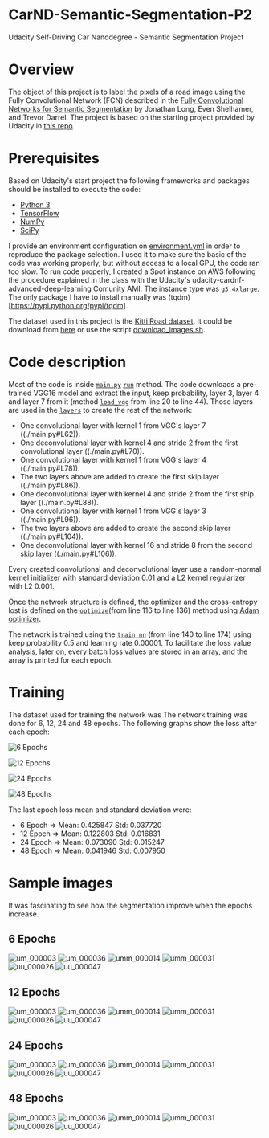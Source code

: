 # CarND-Semantic-Segmentation-P2
Udacity Self-Driving Car Nanodegree - Semantic Segmentation Project



# Overview

The object of this project is to label the pixels of a road image using the Fully Convolutional Network (FCN) described in the [Fully Convolutional Networks for Semantic Segmentation](https://people.eecs.berkeley.edu/~jonlong/long_shelhamer_fcn.pdf) by Jonathan Long, Even Shelhamer, and Trevor Darrel. The project is based on the starting project provided by Udacity in [this repo](https://github.com/udacity/CarND-Semantic-Segmentation).

# Prerequisites

Based on Udacity's start project the following frameworks and packages should be installed to execute the code:

- [Python 3](https://www.python.org/)
- [TensorFlow](https://www.tensorflow.org/)
- [NumPy](http://www.numpy.org/)
- [SciPy](https://www.scipy.org/)

I provide an environment configuration on [environment.yml](./environment.yml) in order to reproduce the package selection. I used it to make sure the basic of the code was working properly, but without access to a local GPU, the code ran too slow. To run code properly, I created a Spot instance on AWS following the procedure explained in the class with the Udacity's udacity-cardnf-advanced-deep-learning Comunity AMI. The instance type was `g3.4xlarge`. The only package I have to install manually was (tqdm)[https://pypi.python.org/pypi/tqdm].

The dataset used in this project is the [Kitti Road dataset](http://www.cvlibs.net/datasets/kitti/eval_road.php). It could be download from [here](http://www.cvlibs.net/download.php?file=data_road.zip) or use the script [download_images.sh](./data/download_images.sh).

# Code description

Most of the code is inside [`main.py`](./main.py) [`run`](./main.py#L178) method. The code downloads a pre-trained VGG16 model and extract the input, keep probability, layer 3, layer 4 and layer 7 from it (method [`load_vgg`](./main.py#L20) from line 20 to line 44). Those layers are used in the [`layers`](./main.py#L49) to create the rest of the network:

- One convolutional layer with kernel 1 from VGG's layer 7 ((./main.py#L62)).
- One deconvolutional layer with kernel 4 and stride 2 from the first convolutional layer ((./main.py#L70)).
- One convolutional layer with kernel 1 from VGG's layer 4 ((./main.py#L78)).
- The two layers above are added to create the first skip layer ((./main.py#L86)).
- One deconvolutional layer with kernel 4 and stride 2 from the first ship layer ((./main.py#L88)).
- One convolutional layer with kernel 1 from VGG's layer 3 ((./main.py#L96)).
- The two layers above are added to create the second skip layer ((./main.py#L104)).
- One deconvolutional layer with kernel 16 and stride 8 from the second skip layer ((./main.py#L106)).

Every created convolutional and deconvolutional layer use a random-normal kernel initializer with standard deviation 0.01 and a L2 kernel regularizer with L2 0.001.

Once the network structure is defined, the optimizer and the cross-entropy lost is defined on the [`optimize`](./main.py#L116)(from line 116 to line 136) method using [Adam optimizer](https://en.wikipedia.org/wiki/Stochastic_gradient_descent#Adam).

The network is trained using the [`train_nn`](./main.py#L140) (from line 140 to line 174) using keep probability 0.5 and learning rate 0.00001. To facilitate the loss value analysis, later on, every batch loss values are stored in an array, and the array is printed for each epoch.

# Training

The dataset used for training the network was
The network training was done for 6, 12, 24 and 48 epochs. The following graphs show the loss after each epoch:

![6 Epochs](images/loss_epoch_6.png)

![12 Epochs](images/loss_epoch_12.png)

![24 Epochs](images/loss_epoch_24.png)

![48 Epochs](images/loss_epoch_48.png)

The last epoch loss mean and standard deviation were:

- 6 Epoch   =>    Mean: 0.425847    Std: 0.037720
- 12 Epoch  =>    Mean: 0.122803    Std: 0.016831
- 24 Epoch  =>    Mean: 0.073090    Std: 0.015247
- 48 Epoch  =>    Mean: 0.041946    Std: 0.007950

# Sample images

It was fascinating to see how the segmentation improve when the epochs increase.

## 6 Epochs

![um_000003](images/epoch6/um_000003.png)
![um_000036](images/epoch6/um_000036.png)
![umm_000014](images/epoch6/umm_000014.png)
![umm_000031](images/epoch6/umm_000031.png)
![uu_000026](images/epoch6/uu_000026.png)
![uu_000047](images/epoch6/uu_000047.png)

## 12 Epochs

![um_000003](images/epoch12/um_000003.png)
![um_000036](images/epoch12/um_000036.png)
![umm_000014](images/epoch12/umm_000014.png)
![umm_000031](images/epoch12/umm_000031.png)
![uu_000026](images/epoch12/uu_000026.png)
![uu_000047](images/epoch12/uu_000047.png)

## 24 Epochs

![um_000003](images/epoch24/um_000003.png)
![um_000036](images/epoch24/um_000036.png)
![umm_000014](images/epoch24/umm_000014.png)
![umm_000031](images/epoch24/umm_000031.png)
![uu_000026](images/epoch24/uu_000026.png)
![uu_000047](images/epoch24/uu_000047.png)

## 48 Epochs

![um_000003](images/epoch48/um_000003.png)
![um_000036](images/epoch48/um_000036.png)
![umm_000014](images/epoch48/umm_000014.png)
![umm_000031](images/epoch48/umm_000031.png)
![uu_000026](images/epoch48/uu_000026.png)
![uu_000047](images/epoch48/uu_000047.png)
